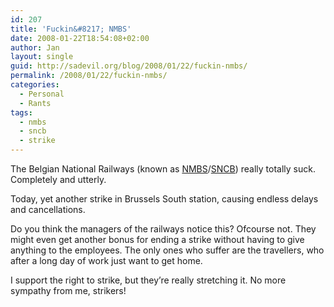 ```yaml
---
id: 207
title: 'Fuckin&#8217; NMBS'
date: 2008-01-22T18:54:08+02:00
author: Jan
layout: single
guid: http://sadevil.org/blog/2008/01/22/fuckin-nmbs/
permalink: /2008/01/22/fuckin-nmbs/
categories:
  - Personal
  - Rants
tags:
  - nmbs
  - sncb
  - strike
---
```

The Belgian National Railways (known as <a href="http://www.nmbs.be" target="_blank">NMBS</a>/<a href="http://www.sncb.be" target="_blank">SNCB</a>) really totally suck. Completely and utterly.

Today, yet another strike in Brussels South station, causing endless delays and cancellations. 

Do you think the managers of the railways notice this? Ofcourse not. They might even get another bonus for ending a strike without having to give anything to the employees. The only ones who suffer are the travellers, who after a long day of work just want to get home.

I support the right to strike, but they&#8217;re really stretching it. No more sympathy from me, strikers!